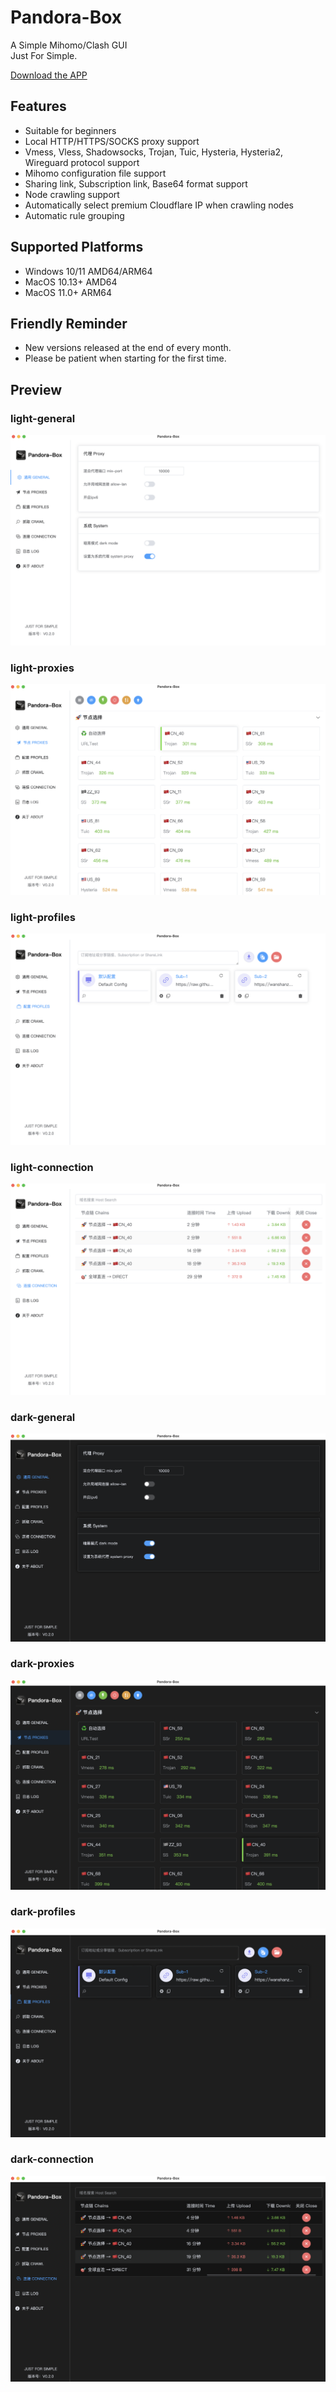 # Pandora-Box
A Simple Mihomo/Clash GUI
<br>
Just For Simple.

[Download the APP](https://github.com/snakem982/Pandora-Box/releases)

## Features

- Suitable for beginners
- Local HTTP/HTTPS/SOCKS proxy support
- Vmess, Vless, Shadowsocks, Trojan, Tuic, Hysteria, Hysteria2, Wireguard protocol support
- Mihomo configuration file support
- Sharing link, Subscription link, Base64 format support
- Node crawling support
- Automatically select premium Cloudflare IP when crawling nodes
- Automatic rule grouping

##  Supported Platforms
- Windows 10/11 AMD64/ARM64
- MacOS 10.13+ AMD64
- MacOS 11.0+ ARM64

## Friendly Reminder
- New versions released at the end of every month.
- Please be patient when starting for the first time.

## Preview
### light-general
![general.png](img%2F1.png)
### light-proxies
![proxies.png](img%2F2.png)
### light-profiles
![proxies.png](img%2F3.png)
### light-connection
![proxies.png](img%2F4.png)
### dark-general
![general.png](img%2Fdark1.png)
### dark-proxies
![general.png](img%2Fdark2.png)
### dark-profiles
![general.png](img%2Fdark3.png)
### dark-connection
![general.png](img%2Fdark4.png)
